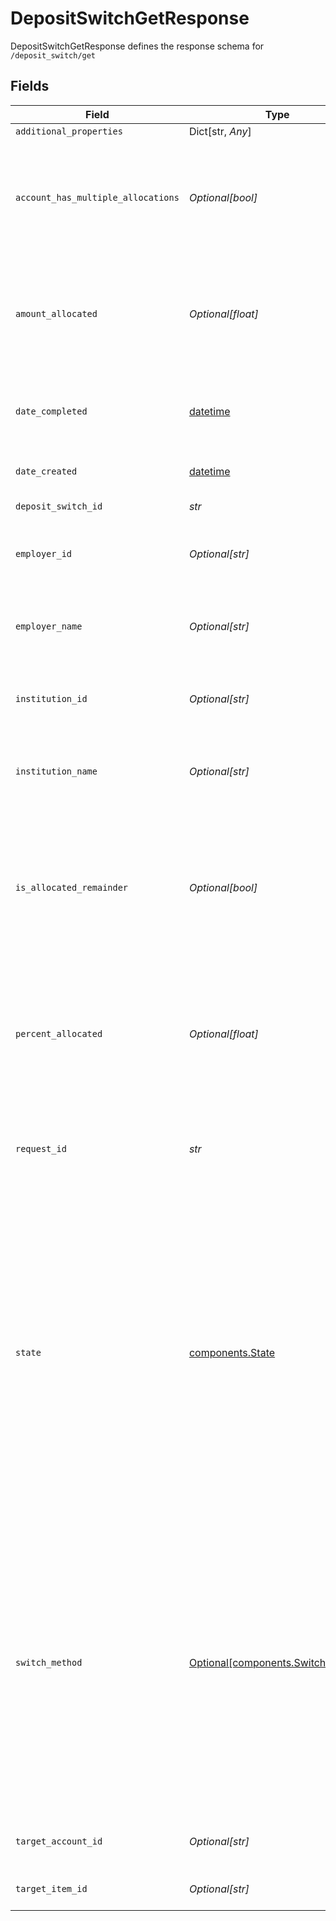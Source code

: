 # DepositSwitchGetResponse

DepositSwitchGetResponse defines the response schema for `/deposit_switch/get`


## Fields

| Field                                                                                                                                                                                                                                                                                                                                                                                                                                        | Type                                                                                                                                                                                                                                                                                                                                                                                                                                         | Required                                                                                                                                                                                                                                                                                                                                                                                                                                     | Description                                                                                                                                                                                                                                                                                                                                                                                                                                  |
| -------------------------------------------------------------------------------------------------------------------------------------------------------------------------------------------------------------------------------------------------------------------------------------------------------------------------------------------------------------------------------------------------------------------------------------------- | -------------------------------------------------------------------------------------------------------------------------------------------------------------------------------------------------------------------------------------------------------------------------------------------------------------------------------------------------------------------------------------------------------------------------------------------- | -------------------------------------------------------------------------------------------------------------------------------------------------------------------------------------------------------------------------------------------------------------------------------------------------------------------------------------------------------------------------------------------------------------------------------------------- | -------------------------------------------------------------------------------------------------------------------------------------------------------------------------------------------------------------------------------------------------------------------------------------------------------------------------------------------------------------------------------------------------------------------------------------------- |
| `additional_properties`                                                                                                                                                                                                                                                                                                                                                                                                                      | Dict[str, *Any*]                                                                                                                                                                                                                                                                                                                                                                                                                             | :heavy_minus_sign:                                                                                                                                                                                                                                                                                                                                                                                                                           | N/A                                                                                                                                                                                                                                                                                                                                                                                                                                          |
| `account_has_multiple_allocations`                                                                                                                                                                                                                                                                                                                                                                                                           | *Optional[bool]*                                                                                                                                                                                                                                                                                                                                                                                                                             | :heavy_check_mark:                                                                                                                                                                                                                                                                                                                                                                                                                           | When `true`, user’s direct deposit goes to multiple banks. When false, user’s direct deposit only goes to the target account. Always `null` if the deposit switch has not been completed.                                                                                                                                                                                                                                                    |
| `amount_allocated`                                                                                                                                                                                                                                                                                                                                                                                                                           | *Optional[float]*                                                                                                                                                                                                                                                                                                                                                                                                                            | :heavy_check_mark:                                                                                                                                                                                                                                                                                                                                                                                                                           | The dollar amount of direct deposit allocated to the target account. Always `null` if the target account is not allocated an amount or if the deposit switch has not been completed.                                                                                                                                                                                                                                                         |
| `date_completed`                                                                                                                                                                                                                                                                                                                                                                                                                             | [datetime](https://docs.python.org/3/library/datetime.html#datetime-objects)                                                                                                                                                                                                                                                                                                                                                                 | :heavy_check_mark:                                                                                                                                                                                                                                                                                                                                                                                                                           | [ISO 8601](https://wikipedia.org/wiki/ISO_8601) date the deposit switch was completed. Always `null` if the deposit switch has not been completed.<br/>                                                                                                                                                                                                                                                                                      |
| `date_created`                                                                                                                                                                                                                                                                                                                                                                                                                               | [datetime](https://docs.python.org/3/library/datetime.html#datetime-objects)                                                                                                                                                                                                                                                                                                                                                                 | :heavy_check_mark:                                                                                                                                                                                                                                                                                                                                                                                                                           | [ISO 8601](https://wikipedia.org/wiki/ISO_8601) date the deposit switch was created.<br/>                                                                                                                                                                                                                                                                                                                                                    |
| `deposit_switch_id`                                                                                                                                                                                                                                                                                                                                                                                                                          | *str*                                                                                                                                                                                                                                                                                                                                                                                                                                        | :heavy_check_mark:                                                                                                                                                                                                                                                                                                                                                                                                                           | The ID of the deposit switch.                                                                                                                                                                                                                                                                                                                                                                                                                |
| `employer_id`                                                                                                                                                                                                                                                                                                                                                                                                                                | *Optional[str]*                                                                                                                                                                                                                                                                                                                                                                                                                              | :heavy_minus_sign:                                                                                                                                                                                                                                                                                                                                                                                                                           | The ID of the employer selected by the user. If the user did not select an employer, the value returned is `null`.                                                                                                                                                                                                                                                                                                                           |
| `employer_name`                                                                                                                                                                                                                                                                                                                                                                                                                              | *Optional[str]*                                                                                                                                                                                                                                                                                                                                                                                                                              | :heavy_minus_sign:                                                                                                                                                                                                                                                                                                                                                                                                                           | The name of the employer selected by the user. If the user did not select an employer, the value returned is `null`.                                                                                                                                                                                                                                                                                                                         |
| `institution_id`                                                                                                                                                                                                                                                                                                                                                                                                                             | *Optional[str]*                                                                                                                                                                                                                                                                                                                                                                                                                              | :heavy_minus_sign:                                                                                                                                                                                                                                                                                                                                                                                                                           | The ID of the institution selected by the user. If the user did not select an institution, the value returned is `null`.                                                                                                                                                                                                                                                                                                                     |
| `institution_name`                                                                                                                                                                                                                                                                                                                                                                                                                           | *Optional[str]*                                                                                                                                                                                                                                                                                                                                                                                                                              | :heavy_minus_sign:                                                                                                                                                                                                                                                                                                                                                                                                                           | The name of the institution selected by the user. If the user did not select an institution, the value returned is `null`.                                                                                                                                                                                                                                                                                                                   |
| `is_allocated_remainder`                                                                                                                                                                                                                                                                                                                                                                                                                     | *Optional[bool]*                                                                                                                                                                                                                                                                                                                                                                                                                             | :heavy_check_mark:                                                                                                                                                                                                                                                                                                                                                                                                                           | When `true`, the target account is allocated the remainder of direct deposit after all other allocations have been deducted. When `false`, user’s direct deposit is allocated as a percent or amount. Always `null` if the deposit switch has not been completed.                                                                                                                                                                            |
| `percent_allocated`                                                                                                                                                                                                                                                                                                                                                                                                                          | *Optional[float]*                                                                                                                                                                                                                                                                                                                                                                                                                            | :heavy_check_mark:                                                                                                                                                                                                                                                                                                                                                                                                                           | The percentage of direct deposit allocated to the target account. Always `null` if the target account is not allocated a percentage or if the deposit switch has not been completed or if `is_allocated_remainder` is true.                                                                                                                                                                                                                  |
| `request_id`                                                                                                                                                                                                                                                                                                                                                                                                                                 | *str*                                                                                                                                                                                                                                                                                                                                                                                                                                        | :heavy_check_mark:                                                                                                                                                                                                                                                                                                                                                                                                                           | A unique identifier for the request, which can be used for troubleshooting. This identifier, like all Plaid identifiers, is case sensitive.                                                                                                                                                                                                                                                                                                  |
| `state`                                                                                                                                                                                                                                                                                                                                                                                                                                      | [components.State](../../models/components/state.md)                                                                                                                                                                                                                                                                                                                                                                                         | :heavy_check_mark:                                                                                                                                                                                                                                                                                                                                                                                                                           | <br/>The state, or status, of the deposit switch.<br/><br/>- `initialized` – The deposit switch has been initialized with the user entering the information required to submit the deposit switch request.<br/><br/>- `processing` – The deposit switch request has been submitted and is being processed.<br/><br/>- `completed` – The user's employer has fulfilled the deposit switch request.<br/><br/>- `error` – There was an error processing the deposit switch request. |
| `switch_method`                                                                                                                                                                                                                                                                                                                                                                                                                              | [Optional[components.SwitchMethod]](../../models/components/switchmethod.md)                                                                                                                                                                                                                                                                                                                                                                 | :heavy_minus_sign:                                                                                                                                                                                                                                                                                                                                                                                                                           | The method used to make the deposit switch.<br/><br/>- `instant` – User instantly switched their direct deposit to a new or existing bank account by connecting their payroll or employer account.<br/><br/>- `mail` – User requested that Plaid contact their employer by mail to make the direct deposit switch.<br/><br/>- `pdf` – User generated a PDF or email to be sent to their employer with the information necessary to make the deposit switch.' |
| `target_account_id`                                                                                                                                                                                                                                                                                                                                                                                                                          | *Optional[str]*                                                                                                                                                                                                                                                                                                                                                                                                                              | :heavy_check_mark:                                                                                                                                                                                                                                                                                                                                                                                                                           | The ID of the bank account the direct deposit was switched to.                                                                                                                                                                                                                                                                                                                                                                               |
| `target_item_id`                                                                                                                                                                                                                                                                                                                                                                                                                             | *Optional[str]*                                                                                                                                                                                                                                                                                                                                                                                                                              | :heavy_check_mark:                                                                                                                                                                                                                                                                                                                                                                                                                           | The ID of the Item the direct deposit was switched to.                                                                                                                                                                                                                                                                                                                                                                                       |